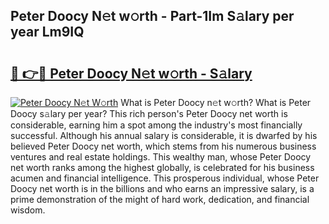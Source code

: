 ## Peter Doocy N𝚎t w𝚘rth - Part-1Im S𝚊lary per year Lm9IQ

# <h2><a href="http://gc4n2ll.nevu.top/?p=Peter+Doocy">🔗 👉🔴 Peter Doocy N𝚎t w𝚘rth - S𝚊lary</a></h2>

[![Peter Doocy N𝚎t W𝚘rth](https://i.imgur.com/Oavwk0R.jpeg)](http://gc4n2ll.nevu.top/?p=Peter+Doocy)
What is Peter Doocy n𝚎t w𝚘rth? What is Peter Doocy s𝚊lary per year?
This rich person's Peter Doocy net worth is considerable, earning him a spot among the industry's most financially successful. Although his annual salary is considerable, it is dwarfed by his believed Peter Doocy net worth, which stems from his numerous business ventures and real estate holdings. This wealthy man, whose Peter Doocy net worth ranks among the highest globally, is celebrated for his business acumen and financial intelligence. This prosperous individual, whose Peter Doocy net worth is in the billions and who earns an impressive salary, is a prime demonstration of the might of hard work, dedication, and financial wisdom.
